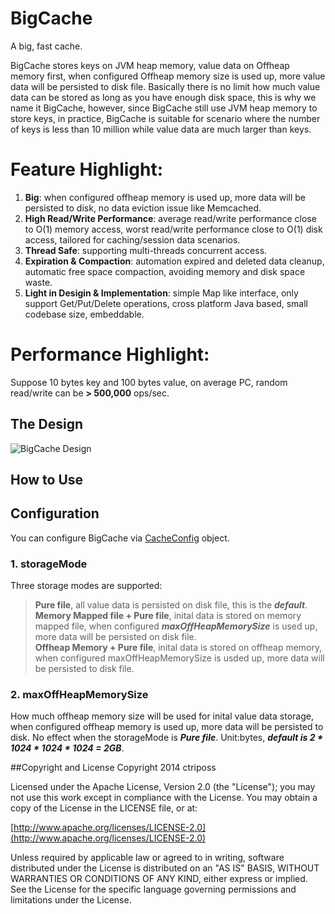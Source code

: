 # BigCache

A big, fast cache.

BigCache stores keys on JVM heap memory, value data on Offheap memory first, when configured Offheap memory size is used up, more value data will be persisted to disk file.
Basically there is no limit how much value data can be stored as long as you have enough disk space, this is why we name it BigCache, however, since BigCache still use JVM heap memory to store keys, in practice, BigCache is suitable for scenario where the number of keys is less than 10 million while value data are much larger than keys.

 
# Feature Highlight:
1. **Big**: when configured offheap memory is used up, more data will be persisted to disk, no data eviction issue like Memcached.
2. **High Read/Write Performance**: average read/write performance close to O(1) memory access, worst read/write performance close to O(1) disk access, tailored for caching/session data scenarios.
3. **Thread Safe**: supporting multi-threads concurrent access.
4. **Expiration & Compaction**: automation expired and deleted data cleanup, automatic free space compaction, avoiding memory and disk space waste.
5. **Light in Desigin & Implementation**: simple Map like interface, only support Get/Put/Delete operations, cross platform Java based, small codebase size, embeddable.

# Performance Highlight:
Suppose 10 bytes key and 100 bytes value, on average PC, random read/write can be **> 500,000** ops/sec.

## The Design
![BigCache Design](https://raw.githubusercontent.com/ctriposs/bigcache/master/doc/bigcache.png)


## How to Use

## Configuration
You can configure BigCache via [CacheConfig](https://raw.githubusercontent.com/ctriposs/bigcache/master/src/main/java/com/ctriposs/bigcache/CacheConfig.java) object.

### 1. storageMode 
Three storage modes are supported:
> **Pure file**, all value data is persisted on disk file, this is the ***default***.    
> **Memory Mapped file + Pure file**, inital data is stored on memory mapped file, when configured ***maxOffHeapMemorySize*** is used up, more data will be persisted on disk file.    
> **Offheap Memory + Pure file**, inital data is stored on offheap memory, when configured maxOffHeapMemorySize is usded up, more data will be persisted to disk file.       

### 2. maxOffHeapMemorySize 
How much offheap memory size will be used for inital value data storage, when configured offheap memory is used up, more data will be persisted to disk. No effect when the storageMode is ***Pure file***. Unit:bytes, ***default is 2 * 1024 * 1024 * 1024 = 2GB***.

##Copyright and License
Copyright 2014 ctriposs

Licensed under the Apache License, Version 2.0 (the "License"); you may not use this work except in compliance with the License. You may obtain a copy of the License in the LICENSE file, or at:

[http://www.apache.org/licenses/LICENSE-2.0](http://www.apache.org/licenses/LICENSE-2.0)

Unless required by applicable law or agreed to in writing, software distributed under the License is distributed on an "AS IS" BASIS, WITHOUT WARRANTIES OR CONDITIONS OF ANY KIND, either express or implied. See the License for the specific language governing permissions and limitations under the License.

